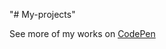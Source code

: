 "# My-projects" 
<p>See more of my works on <a href="https://codepen.io/Rotarepmi/pen/LLxomp">CodePen</a></p>
